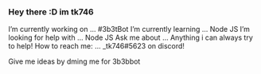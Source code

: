 ### Hey there :D im tk746

I’m currently working on ... #3b3tBot
I’m currently learning ... Node JS
I’m looking for help with ... Node JS
Ask me about ... Anything i can always try to help!
How to reach me: ... _tk746#5623 on discord!

Give me ideas by dming me for 3b3bbot
